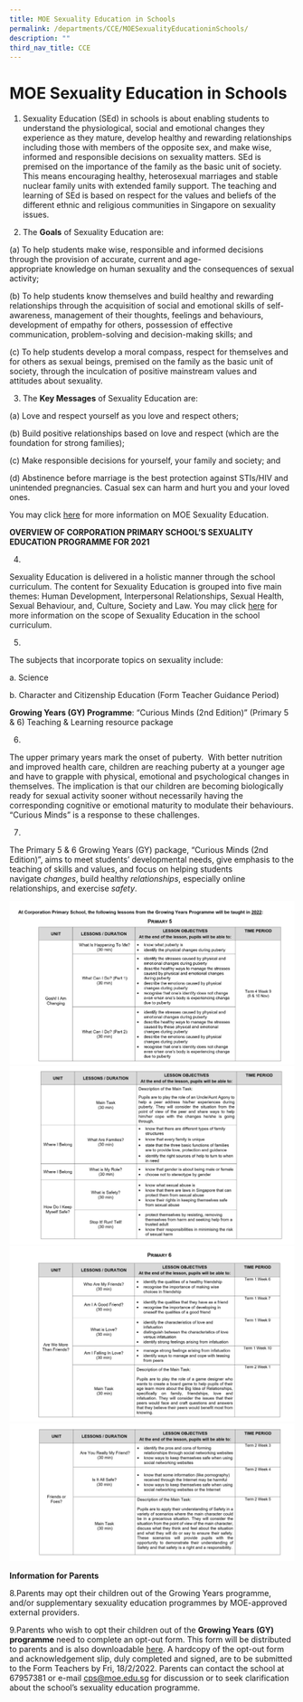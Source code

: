 ```yaml
---
title: MOE Sexuality Education in Schools
permalink: /departments/CCE/MOESexualityEducationinSchools/
description: ""
third_nav_title: CCE
---
```

MOE Sexuality Education in Schools
==================================

  

1. Sexuality Education (SEd) in schools is about enabling students to understand the physiological, social and emotional changes they experience as they mature, develop healthy and rewarding relationships including those with members of the opposite sex, and make wise, informed and responsible decisions on sexuality matters. SEd is premised on the importance of the family as the basic unit of society. This means encouraging healthy, heterosexual marriages and stable nuclear family units with extended family support. The teaching and learning of SEd is based on respect for the values and beliefs of the different ethnic and religious communities in Singapore on sexuality issues.  

  

2. The **Goals** of Sexuality Education are:

(a) To help students make wise, responsible and informed decisions through the provision of accurate, current and age-appropriate knowledge on human sexuality and the consequences of sexual activity;

(b) To help students know themselves and build healthy and rewarding relationships through the acquisition of social and emotional skills of self-awareness, management of their thoughts, feelings and behaviours, development of empathy for others, possession of effective communication, problem-solving and decision-making skills; and

(c) To help students develop a moral compass, respect for themselves and for others as sexual beings, premised on the family as the basic unit of society, through the inculcation of positive mainstream values and attitudes about sexuality. 

  

3. The **Key Messages** of Sexuality Education are:

  

(a) Love and respect yourself as you love and respect others;

(b) Build positive relationships based on love and respect (which are the foundation for strong families);

(c) Make responsible decisions for yourself, your family and society; and

(d) Abstinence before marriage is the best protection against STIs/HIV and unintended pregnancies. Casual sex can harm and hurt you and your loved ones.

  

You may click [here](https://go.gov.sg/moe-sexuality-education) for more information on MOE Sexuality Education. 

  

  

**OVERVIEW OF CORPORATION PRIMARY SCHOOL’S SEXUALITY EDUCATION PROGRAMME FOR 2021**

4. 
Sexuality Education is delivered in a holistic manner through the school curriculum. The content for Sexuality Education is grouped into five main themes: Human Development, Interpersonal Relationships, Sexual Health, Sexual Behaviour, and, Culture, Society and Law. You may click [here](https://www.moe.gov.sg/education/programmes/social-and-emotional-learning/sexuality-education/scope-and-teaching-approach-of-sexuality-education-in-schools) for more information on the scope of Sexuality Education in the school curriculum.

5. 
The subjects that incorporate topics on sexuality include:

a. Science 

b. Character and Citizenship Education (Form Teacher Guidance Period)

  

**Growing Years (GY) Programme**: “Curious Minds (2nd Edition)” (Primary 5 & 6) Teaching & Learning resource package

6. 
The upper primary years mark the onset of puberty.  With better nutrition and improved health care, children are reaching puberty at a younger age and have to grapple with physical, emotional and psychological changes in themselves. The implication is that our children are becoming biologically ready for sexual activity sooner without necessarily having the corresponding cognitive or emotional maturity to modulate their behaviours. “Curious Minds” is a response to these challenges.

  

7. 
The Primary 5 & 6 Growing Years (GY) package, “Curious Minds (2nd Edition)”, aims to meet students’ developmental needs, give emphasis to the teaching of skills and values, and focus on helping students navigate _changes_, build healthy _relationships_, especially online relationships, and exercise _safety_.

![](/images/2022%20SEd%201.jpg)
![](/images/2022%20SEd%202.jpg)
![](/images/2022%20SEd%203.jpg)
![](/images/2022%20SEd%204.jpg)

**Information for Parents**

8.Parents may opt their children out of the Growing Years programme, and/or supplementary sexuality education programmes by MOE-approved external providers.

9.Parents who wish to opt their children out of the **Growing Years (GY) programme** need to complete an opt-out form. This form will be distributed to parents and is also downloadable [here](https://corporationpri.moe.edu.sg/qql/slot/u746/Departments/cce/2022/Opt-out%20form%20to%20be%20hyperlinked%20Annex%20A%202022.doc). A hardcopy of the opt-out form and acknowledgement slip, duly completed and signed, are to be submitted to the Form Teachers by Fri, 18/2/2022. Parents can contact the school at 67957381 or e-mail [cps@moe.edu.sg](mailto:cps@moe.edu.sg) for discussion or to seek clarification about the school’s sexuality education programme.